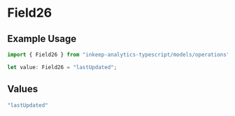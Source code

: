 # Field26

## Example Usage

```typescript
import { Field26 } from "inkeep-analytics-typescript/models/operations";

let value: Field26 = "lastUpdated";
```

## Values

```typescript
"lastUpdated"
```